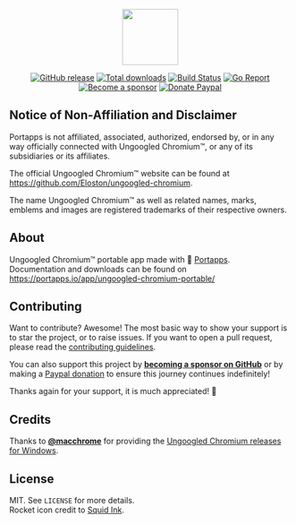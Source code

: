 <p align="center"><a href="https://portapps.io/app/ungoogled-chromium-portable/" target="_blank"><img width="100" src="https://github.com/ysn4irix/ungoogled-chromium-portable/blob/master/res/papp.png"></a></p>

<p align="center">
  <a href="https://portapps.io/app/ungoogled-chromium-portable/#download"><img src="https://img.shields.io/github/release/portapps/ungoogled-chromium-portable.svg?style=flat-square" alt="GitHub release"></a>
  <a href="https://portapps.io/app/ungoogled-chromium-portable/#download"><img src="https://img.shields.io/github/downloads/portapps/ungoogled-chromium-portable/total.svg?style=flat-square" alt="Total downloads"></a>
  <a href="https://github.com/ysn4irix/ungoogled-chromium-portable/actions?workflow=build"><img src="https://img.shields.io/github/actions/workflow/status/portapps/ungoogled-chromium-portable/build.yml?label=build&logo=github&style=flat-square" alt="Build Status"></a>
  <a href="https://goreportcard.com/report/github.com/ysn4irix/ungoogled-chromium-portable"><img src="https://goreportcard.com/badge/github.com/ysn4irix/ungoogled-chromium-portable?style=flat-square" alt="Go Report"></a>
  <br /><a href="https://github.com/sponsors/crazy-max"><img src="https://img.shields.io/badge/sponsor-crazy--max-181717.svg?logo=github&style=flat-square" alt="Become a sponsor"></a>
  <a href="https://www.paypal.me/crazyws"><img src="https://img.shields.io/badge/donate-paypal-00457c.svg?logo=paypal&style=flat-square" alt="Donate Paypal"></a>
</p>

## Notice of Non-Affiliation and Disclaimer

Portapps is not affiliated, associated, authorized, endorsed by, or in any way officially connected with Ungoogled Chromium™, or any of its subsidiaries or its affiliates.

The official Ungoogled Chromium™ website can be found at https://github.com/Eloston/ungoogled-chromium.

The name Ungoogled Chromium™ as well as related names, marks, emblems and images are registered trademarks of their respective owners.

## About

Ungoogled Chromium™ portable app made with 🚀 [Portapps](https://github.com/ysn4irix).<br />
Documentation and downloads can be found on https://portapps.io/app/ungoogled-chromium-portable/

## Contributing

Want to contribute? Awesome! The most basic way to show your support is to star the project, or to raise issues. If
you want to open a pull request, please read the [contributing guidelines](https://portapps.io/doc/contribute/).

You can also support this project by [**becoming a sponsor on GitHub**](https://github.com/sponsors/crazy-max) or by
making a [Paypal donation](https://www.paypal.me/crazyws) to ensure this journey continues indefinitely!

Thanks again for your support, it is much appreciated! :pray:

## Credits

Thanks to [**@macchrome**](https://github.com/macchrome) for providing the [Ungoogled Chromium releases for Windows](https://github.com/macchrome/winchrome/releases).

## License

MIT. See `LICENSE` for more details.<br />
Rocket icon credit to [Squid Ink](http://thesquid.ink).
